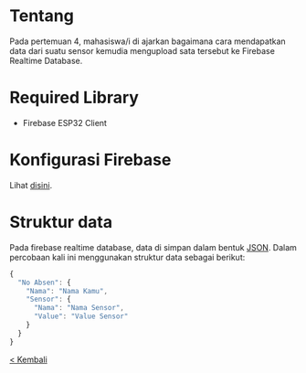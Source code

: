 # Tentang
Pada pertemuan 4, mahasiswa/i di ajarkan bagaimana cara mendapatkan data dari suatu sensor kemudia mengupload sata tersebut ke Firebase Realtime Database.

# Required Library
- Firebase ESP32 Client

# Konfigurasi Firebase
Lihat [disini](../Pertemuan_2).

# Struktur data
Pada firebase realtime database, data di simpan dalam bentuk [JSON](https://www.json.org/json-en.html). Dalam percobaan kali ini menggunakan struktur data sebagai berikut:
```javascript
{
  "No Absen": {
    "Nama": "Nama Kamu",
    "Sensor": {
      "Nama": "Nama Sensor",
      "Value": "Value Sensor"
    }
  }
}
```

[< Kembali](../)